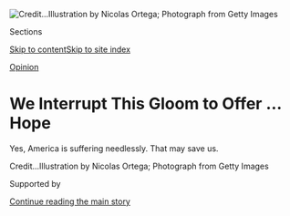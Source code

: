 <div id="app">

<div>

<div>

<div>

</div>

<div data-aria-hidden="false">

<div id="site-content" role="main">

<div>

<div class="css-1aor85t" style="opacity:0.000000001;z-index:-1;visibility:hidden">

<div class="css-1hqnpie">

<div class="css-epjblv">

<span class="css-17xtcya">[Sunday
Review](/section/opinion/sunday)</span><span class="css-x15j1o">|</span><span class="css-fwqvlz">We
Interrupt This Gloom to Offer … Hope</span>

</div>

<div class="css-k008qs">

<div class="css-1iwv8en">

<span class="css-18z7m18"></span>

<div>

</div>

</div>

<span class="css-1n6z4y">https://nyti.ms/3h0YSIc</span>

<div class="css-1705lsu">

<div class="css-4xjgmj">

<div class="css-4skfbu" role="toolbar" data-aria-label="Social Media Share buttons, Save button, and Comments Panel with current comment count" data-testid="share-tools">

  - 
  - 
  - 
  - 
    
    <div class="css-6n7j50">
    
    </div>

  - 
  - 

</div>

</div>

</div>

</div>

</div>

</div>

<div id="NYT_TOP_BANNER_REGION" class="css-11qgg8s">

</div>

<div id="fullBleedHeaderContent">

<div class="css-n4ws9g">

![<span class="css-cnj6d5 e1z0qqy90" itemprop="copyrightHolder"><span class="css-1ly73wi e1tej78p0">Credit...</span><span><span>Illustration
by Nicolas Ortega; Photograph from Getty
Images</span></span></span>](https://static01.nyt.com/images/2020/07/20/opinion/sunday/20kristof/19kristof-articleLarge.jpg?quality=75&auto=webp&disable=upscale)

</div>

<div class="css-3z92zw">

<div class="css-6cn7ki">

<div class="NYTAppHideMasthead css-1bcu9v6 e1suatyy0">

<div class="section css-1o1qe8k e1suatyy2">

<div class="css-cu5p7t er09x8g0">

<div class="css-6n7j50">

</div>

<span class="css-1dv1kvn">Sections</span>

[Skip to content](#site-content)[Skip to site index](#site-index)

</div>

<div class="css-10698na e1huz5gh0">

</div>

</div>

</div>

[Opinion](/section/opinion)

<div class="css-1sojcmr ehdk2mb0">

# We Interrupt This Gloom to Offer … Hope  

</div>

Yes, America is suffering needlessly. That may save us.

</div>

</div>

<div class="css-nwzfg5 e1gnum310">

<span class="css-1f9pvn2 sunday"></span><span class="css-cnj6d5 e1z0qqy90" itemprop="copyrightHolder"><span class="css-1ly73wi e1tej78p0">Credit...</span><span><span>Illustration
by Nicolas Ortega; Photograph from Getty Images</span></span></span>

</div>

<div id="sponsor-wrapper" class="css-1hyfx7x">

<div id="sponsor-slug" class="css-19vbshk">

Supported by

</div>

[Continue reading the main story](#after-sponsor)

<div id="sponsor" class="ad sponsor-wrapper" style="text-align:center;height:100%;display:block">

</div>

<div id="after-sponsor">

</div>

</div>

<div class="css-1wx1auc e1gnum311">

<div class="css-18e8msd">

<div class="css-vp77d3 epjyd6m0">

<div class="css-1p10dcb ey68jwv0" data-aria-hidden="true">

[![Nicholas
Kristof](https://static01.nyt.com/images/2018/04/03/opinion/nicholas-kristof/nicholas-kristof-thumbLarge-v2.png
"Nicholas Kristof")](https://www.nytimes.com/column/nicholas-kristof)

</div>

<div class="css-1baulvz">

By [<span class="css-1baulvz last-byline" itemprop="name">Nicholas
Kristof</span>](https://www.nytimes.com/column/nicholas-kristof)

<div class="css-8atqhb">

Opinion Columnist

</div>

</div>

</div>

  - July 16, 2020

  - 
    
    <div class="css-4xjgmj">
    
    <div class="css-d8bdto" role="toolbar" data-aria-label="Social Media Share buttons, Save button, and Comments Panel with current comment count" data-testid="share-tools">
    
      - 
      - 
      - 
      - 
        
        <div class="css-6n7j50">
        
        </div>
    
      - 
      - 
    
    </div>
    
    </div>

</div>

</div>

</div>

<div class="section meteredContent css-1r7ky0e" name="articleBody" itemprop="articleBody">

<div class="audioFigureHeading">

### Listen to This Op-Ed

<span class="css-16qbtva">Audio Recording by Audm</span>

</div>

<div class="css-qe9gm7">

<div>

</div>

</div>

<div class="css-1fanzo5 StoryBodyCompanionColumn">

<div class="css-53u6y8">

*To hear more audio stories from publishers like The New York Times,
download*
[**](https://www.audm.com/?utm_source=nytmag&utm_medium=embed&utm_campaign=left_behind_draper)
[*Audm for iPhone or
Android*](https://www.audm.com/?utm_source=nytopinion&utm_medium=embed&utm_campaign=interrupt_gloom_hope)*.*

Just one in six Americans in a poll last month was “proud” of the state
of the country, and about two out of three were actually “fearful” about
it. So let me introduce a new thought: “hope.”

Yes, our nation is a mess, but overlapping catastrophes have also
created conditions that may finally let us extricate ourselves from the
mire. The grim awareness of national failures — on the coronavirus,
racism, health care and jobs — may be a necessary prelude to fixing our
country.

</div>

</div>

![](https://static01.nyt.com/images/2020/07/16/autossell/16kristof-twitter-thumb/16kristof-twitter-thumb-videoSixteenByNine3000.jpg)

<div class="css-1fanzo5 StoryBodyCompanionColumn">

<div class="css-53u6y8">

The last time our economy was this troubled, Herbert Hoover’s failures
led to Franklin D. Roosevelt’s election with a mandate to revitalize the
nation. The result was the New Deal, Social Security, rural
electrification, government jobs programs and a 35-year burst of
inclusive growth that built the modern middle class and arguably made
the United States the richest and most powerful country in the history
of the world.

</div>

</div>

<div class="css-1fanzo5 StoryBodyCompanionColumn">

<div class="css-53u6y8">

History doesn’t repeat, but it does rhyme. And when I reached out
through the gloom to consult experts, I was struck by how much hope I
heard.

“On balance, I am very hopeful and I’m very optimistic,” Darren Walker,
the president of the Ford Foundation, told me. “What we’re seeing today
is a sort of national convulsion over the recognition that racism in
America is real and it’s not a figment of the imagination of Black
people in this country.”

Marian Wright Edelman, the founder of the Children’s Defense Fund, who
for six decades has been battling for a more just society, told me, “I’m
very optimistic. I think we have a chance of getting something done.”

Like others I spoke with, she said that one reason for hope is,
paradoxically, President Trump and the way he has become the avatar of
failed “let them eat cake” policies and narratives. “Mr. Trump is the
perfect opposition to have,” Edelman said. “He represents the implosion
of the American dream, and we can’t go down his road much farther.”

“If we can’t get something done now,” she added, “then shame on us.”

Betting markets like PredictIt
[expect](https://www.predictit.org/markets/2/Congress) Joe Biden to
sweep into the presidency in January with a Democratic House and a
Democratic Senate. By then we may have lost a quarter million Americans
to Covid-19 and remain mired in the worst economic downturn of our
lifetimes, with racial antagonisms inflamed by a president whom [a
majority of
Americans](https://news.yahoo.com/new-yahoo-news-you-gov-poll-most-americans-say-trump-is-a-racist-and-want-him-to-stop-tweeting-160841770.html)
regard as a racist. I’ve known Biden since he was a senator, and he’s no
radical — but that reassuring, boring mien may make it easier to win a
mandate and then use it to pivot the United States onto a new path.

</div>

</div>

<div class="css-1fanzo5 StoryBodyCompanionColumn">

<div class="css-53u6y8">

So perhaps today’s national pain, fear and loss can also be a source of
hope: We may be so desperate, our failures so manifest, our grief so
raw, that the United States can once more, as during the Great
Depression, embrace long-needed changes that would have been impossible
in cheerier times.

**\***

The United States faces at least three simultaneous crises: more
coronavirus deaths than any other country, the worst economic slump
since the Great Depression and overflowing outrage over racial inequity.
Yet these crises are all interlinked, all facets of the same core
failure of our country, one that has its roots in President Richard
Nixon’s “Southern strategy” of 1968 and in the racialization of social
safety net programs thereafter.

Why is the United States just about the only advanced country to lack
universal health care? Without universal paid sick leave?

Many scholars, in particular the late Alberto Alesina, a Harvard
economist, have
[argued](https://scholar.harvard.edu/files/glaeser/files/why_doesnt_the_u.s._have_a_european-style_welfare_state.pdf)
that one reason for America’s outlier status is race. Investing in
safety nets and human capital became stigmatized because of a perception
that African-Americans would benefit. So instead of investing in
children, we invested in a personal responsibility narrative holding
that Americans just need to lift themselves up [by their
bootstraps](https://www.nytimes.com/2020/02/19/opinion/economic-mobility.html)
to get ahead.

This experiment proved catastrophic for *all* Americans, especially the
working class. Marginalized groups, including African-Americans and
Native Americans, suffered the worst, but the underinvestment in health
and the lack of safety nets meant that American children today are [57
percent](https://www.healthaffairs.org/doi/abs/10.1377/hlthaff.2017.0767)
more likely to die by age 19 than European children are.

This boomerang effect of obdurate white racism — what Dr. Jonathan M.
Metzl calls [“dying of whiteness”](https://www.dyingofwhiteness.com/) —
means that Americans now are [less
likely](https://www.socialprogress.org/?tab=2&code=USA) to graduate from
high school than children in many peer countries. Meanwhile, people die
in the United States from drug overdoses at a rate of one every seven
minutes.

<div class="css-1q1hscp">

<div class="css-1xk4eoy">

<div id="NK">

</div>

</div>

</div>

</div>

</div>

<div class="css-1fanzo5 StoryBodyCompanionColumn">

<div class="css-53u6y8">

This is deeply personal to me. As I’ve written in a recent book,
[“Tightrope,”](https://www.penguinrandomhouse.com/books/588999/tightrope-by-nicholas-d-kristof-and-sheryl-wudunn/)
a quarter of the children on my old No. 6 school bus in rural Yamhill,
Ore., are dead from drugs, alcohol and suicide — deaths of despair.
Others are homeless or in prison. Although they were white, they
perished because of policy choices, partly rooted in racism, that the
United States has pursued for 50 years.

Gaps in safety nets left us in turn particularly vulnerable to a
pandemic, for underinsurance and lack of paid sick leave helped spread
the coronavirus. The pandemic then caused people to lose their jobs,
which in the United States meant that they lost health insurance just
when it was most needed. Trump bungled the pandemic, as did some local
leaders, but the failure was also 50 years in the making.

**\***

Do we now have a chance for a reset? Yes, I think we do.

It may already have been in the works. Kansas Republicans rebelled
against tax cuts that had devastated schools. Texas helped lead the way
in reversing mass incarceration. Red states like Idaho, Utah and
Oklahoma expanded Medicaid.

To the extent that America’s 50 years of failures had their roots in
racism, it’s also striking that the new possibilities arise in part from
mass revulsion at a short video that showed the undeniable truth of
racism today.

In 1899, W.E.B. Du Bois, writing about racial injustice, said there have
“been few other cases in the history of civilized people where human
suffering has been viewed with such peculiar indifference.” Yet maybe
the video of George Floyd’s life being snuffed out by police officers is
dispelling that indifference. The current Black Lives Matter protests,
measured by the number of participants (roughly 20 million), appear to
constitute [the largest
movement](https://www.nytimes.com/interactive/2020/07/03/us/george-floyd-protests-crowd-size.html)
in American history.

“There was something about seeing a man’s knee on another man’s neck
that woke people up,” said Helene Gayle, the chief executive of the
Chicago Community Trust. “People think I’m crazy, but I have a sense of
possibility.”

</div>

</div>

<div class="css-1fanzo5 StoryBodyCompanionColumn">

<div class="css-53u6y8">

The polling is striking. Sixty percent of Americans, including a
majority of white people,
[said](https://www.cbsnews.com/news/black-lives-matter-police-reform-opinion-poll-28-06-2020/)
in a CBS News poll last month that they support ideas promoted by the
Black Lives Matter movement. Almost as large a majority
[supports](https://www.kff.org/slideshow/public-opinion-on-single-payer-national-health-plans-and-expanding-access-to-medicare-coverage/)
a national health care plan. An astonishing [89
percent](https://www.politico.com/f/?id=00000169-2b4f-d6dd-ad79-3fef4cf70002)
favor higher taxes on the rich to reduce poverty in America.

</div>

</div>

<div id="19kristof-graphic-blm" class="section interactive-content interactive-size-scoop css-174j8de">

## The Majority

Despite some vocal opposition, many sensible positions enjoy broad
support among Americans.

<div class="css-17ih8de interactive-body" data-sourceid="100000007240536">

<div id="g-kristof-hope-box" class="ai2html">

<div id="g-kristof-hope-335" class="g-artboard" style="max-width: 335px;max-height: 632px" data-aspect-ratio="0.53" data-min-width="0" data-max-width="599">

<div style="padding: 0 0 188.7718% 0;">

</div>

![](data:image/gif;base64,R0lGODlhCgAKAIAAAB8fHwAAACH5BAEAAAAALAAAAAAKAAoAAAIIhI+py+0PYysAOw==)

<div id="g-ai0-1" class="g-ai2html-settings g-aiAbs g-aiPointText" style="top:2.3982%;margin-top:-17.2px;left:0.3099%;width:305px;">

Net support for Black Lives Matter, in pct. pts.

(Total in support minus those against)<span class="g-cstyle0"> </span>

</div>

<div id="g-ai0-2" class="g-ai2html-settings g-aiAbs g-aiPointText" style="top:6.2882%;margin-top:-8.8px;left:68.0497%;width:82px;">

Early June

</div>

<div id="g-ai0-3" class="g-ai2html-settings g-aiAbs g-aiPointText" style="top:10.8153%;margin-top:-24.4px;right:93.1101%;width:45px;">

\+20

pct.

pts.

</div>

<div id="g-ai0-4" class="g-ai2html-settings g-aiAbs g-aiPointText" style="top:24.9948%;margin-top:-8.1px;left:1.9167%;width:38px;">

10

</div>

<div id="g-ai0-5" class="g-ai2html-settings g-aiAbs g-aiPointText" style="top:32.7594%;margin-top:-17.2px;left:19.6263%;margin-left:-58.5px;width:117px;">

More opposition

than support

</div>

<div id="g-ai0-6" class="g-ai2html-settings g-aiAbs g-aiPointText" style="top:41.5986%;margin-top:-8.1px;left:3.4296%;width:30px;">

0

</div>

<div id="g-ai0-7" class="g-ai2html-settings g-aiAbs g-aiPointText" style="top:54.1171%;margin-top:-16.2px;left:12.2038%;margin-left:-26.5px;width:53px;">

July

2017

</div>

<div id="g-ai0-8" class="g-ai2html-settings g-aiAbs g-aiPointText" style="top:52.8259%;margin-top:-8.1px;left:23.2362%;width:53px;">

2018

</div>

<div id="g-ai0-9" class="g-ai2html-settings g-aiAbs g-aiPointText" style="top:52.8259%;margin-top:-8.1px;left:38.226%;width:44px;">

July

</div>

<div id="g-ai0-10" class="g-ai2html-settings g-aiAbs g-aiPointText" style="top:52.8259%;margin-top:-8.1px;left:51.6358%;width:53px;">

2019

</div>

<div id="g-ai0-11" class="g-ai2html-settings g-aiAbs g-aiPointText" style="top:52.8259%;margin-top:-8.1px;left:66.6227%;width:44px;">

July

</div>

<div id="g-ai0-12" class="g-ai2html-settings g-aiAbs g-aiPointText" style="top:52.8259%;margin-top:-8.1px;left:80.0325%;width:53px;">

2020

</div>

<div id="g-ai0-13" class="g-ai2html-settings g-aiAbs" style="top:58.5086%;left:0.0665%;width:78.5075%;">

Share of Americans who ...

</div>

<div id="g-ai0-14" class="g-ai2html-settings g-aiAbs g-aiPointText" style="top:63.2916%;margin-top:-8.2px;left:-0.1632%;width:300px;">

Support <span class="g-cstyle0">higher taxes </span>on wealthy to reduce
poverty

</div>

<div id="g-ai0-15" class="g-ai2html-settings g-aiAbs g-aiPointText" style="top:66.9286%;margin-top:-8.2px;left:78.9532%;width:48px;">

89%

</div>

<div id="g-ai0-16" class="g-ai2html-settings g-aiAbs g-aiPointText" style="top:73.2539%;margin-top:-8.2px;left:-0.1632%;width:320px;">

Think<span class="g-cstyle0"> masks should be worn </span>at least some
of the time

</div>

<div id="g-ai0-17" class="g-ai2html-settings g-aiAbs g-aiPointText" style="top:76.8909%;margin-top:-8.2px;left:80.5466%;width:37px;">

88

</div>

<div id="g-ai0-18" class="g-ai2html-settings g-aiAbs g-aiPointText" style="top:83.2161%;margin-top:-8.2px;left:-0.1632%;width:262px;">

Trust medical scientists <span class="g-cstyle1">on the
coronavirus</span>

</div>

<div id="g-ai0-19" class="g-ai2html-settings g-aiAbs g-aiPointText" style="top:86.8532%;margin-top:-8.2px;left:76.5339%;width:37px;">

84

</div>

<div id="g-ai0-20" class="g-ai2html-settings g-aiAbs g-aiPointText" style="top:93.1784%;margin-top:-8.2px;left:-0.1632%;width:289px;">

Think we’re not doing enough on <span class="g-cstyle0">climate
change</span>

</div>

<div id="g-ai0-21" class="g-ai2html-settings g-aiAbs g-aiPointText" style="top:96.8154%;margin-top:-8.2px;left:59.4126%;width:37px;">

67

</div>

</div>

<div id="g-kristof-hope-600" class="g-artboard" style="width:600px; height:556px;" data-aspect-ratio="1.079" data-min-width="600">

<div style="">

</div>

![](data:image/gif;base64,R0lGODlhCgAKAIAAAB8fHwAAACH5BAEAAAAALAAAAAAKAAoAAAIIhI+py+0PYysAOw==)

<div id="g-ai1-1" class="g-ai2html-settings g-aiAbs g-aiPointText" style="top:2.9075%;margin-top:-17.2px;left:-0.0003%;width:311px;">

Net support for Black Lives Matter, in pct. pts.

(Total in support minus those against)

</div>

<div id="g-ai1-2" class="g-ai2html-settings g-aiAbs g-aiPointText" style="top:4.0946%;margin-top:-8.8px;left:78.8139%;width:82px;">

Early June

</div>

<div id="g-ai1-3" class="g-main g-aiAbs g-aiPointText" style="top:13.4111%;margin-top:-25.6px;right:95.5293%;width:46px;">

\+20

pct.

pts.

</div>

<div id="g-ai1-4" class="g-main g-aiAbs g-aiPointText" style="top:29.9939%;margin-top:-8.8px;left:1.4869%;width:38px;">

10

</div>

<div id="g-ai1-5" class="g-ai2html-settings g-aiAbs g-aiPointText" style="top:38.1593%;margin-top:-17.2px;left:17.7082%;margin-left:-58.5px;width:117px;">

More opposition

than support

</div>

<div id="g-ai1-6" class="g-main g-aiAbs g-aiPointText" style="top:49.5982%;margin-top:-8.8px;left:3.0134%;width:30px;">

0

</div>

<div id="g-ai1-7" class="g-main g-aiAbs g-aiPointText" style="top:64.2384%;margin-top:-17.2px;left:11.7429%;margin-left:-27px;width:54px;">

July

2017

</div>

<div id="g-ai1-8" class="g-main g-aiAbs g-aiPointText" style="top:62.7277%;margin-top:-8.8px;left:16.3503%;width:46px;">

Oct.

</div>

<div id="g-ai1-9" class="g-main g-aiAbs g-aiPointText" style="top:62.7277%;margin-top:-8.8px;left:22.8619%;width:54px;">

2018

</div>

<div id="g-ai1-10" class="g-main g-aiAbs g-aiPointText" style="top:62.7277%;margin-top:-8.8px;left:30.4424%;width:48px;">

April

</div>

<div id="g-ai1-11" class="g-main g-aiAbs g-aiPointText" style="top:62.7277%;margin-top:-8.8px;left:37.9843%;width:44px;">

July

</div>

<div id="g-ai1-12" class="g-main g-aiAbs g-aiPointText" style="top:62.7277%;margin-top:-8.8px;left:44.9983%;width:46px;">

Oct.

</div>

<div id="g-ai1-13" class="g-main g-aiAbs g-aiPointText" style="top:62.7277%;margin-top:-8.8px;left:51.5128%;width:54px;">

2019

</div>

<div id="g-ai1-14" class="g-main g-aiAbs g-aiPointText" style="top:62.7277%;margin-top:-8.8px;left:59.0902%;width:48px;">

April

</div>

<div id="g-ai1-15" class="g-main g-aiAbs g-aiPointText" style="top:62.7277%;margin-top:-8.8px;left:66.6322%;width:44px;">

July

</div>

<div id="g-ai1-16" class="g-main g-aiAbs g-aiPointText" style="top:62.7277%;margin-top:-8.8px;left:73.646%;width:46px;">

Oct.

</div>

<div id="g-ai1-17" class="g-main g-aiAbs g-aiPointText" style="top:62.7277%;margin-top:-8.8px;left:80.1608%;width:54px;">

2020

</div>

<div id="g-ai1-18" class="g-main g-aiAbs g-aiPointText" style="top:62.7277%;margin-top:-8.8px;left:87.8186%;width:48px;">

April

</div>

<div id="g-ai1-19" class="g-main g-aiAbs g-aiPointText" style="top:62.7277%;margin-top:-8.8px;left:95.3605%;width:44px;">

July

</div>

<div id="g-ai1-20" class="g-ai2html-settings g-aiAbs" style="top:73.3813%;left:-0.0217%;width:39.3333%;">

Share of Americans who ...

</div>

<div id="g-ai1-21" class="g-ai2html-settings g-aiAbs g-aiPointText" style="top:79.5408%;margin-top:-8.2px;left:-0.0217%;width:300px;">

Support <span class="g-cstyle0">higher taxes </span>on wealthy to reduce
poverty

</div>

<div id="g-ai1-22" class="g-ai2html-settings g-aiAbs g-aiPointText" style="top:79.9005%;margin-top:-8.2px;left:88.9321%;width:48px;">

89%

</div>

<div id="g-ai1-23" class="g-ai2html-settings g-aiAbs g-aiPointText" style="top:84.9365%;margin-top:-8.2px;left:-0.0217%;width:288px;">

Think <span class="g-cstyle0">masks should be worn </span>at least
sometimes

</div>

<div id="g-ai1-24" class="g-ai2html-settings g-aiAbs g-aiPointText" style="top:85.2962%;margin-top:-8.2px;left:89.7298%;width:37px;">

88

</div>

<div id="g-ai1-25" class="g-ai2html-settings g-aiAbs g-aiPointText" style="top:90.3322%;margin-top:-8.2px;left:-0.0217%;width:262px;">

Trust medical scientists <span class="g-cstyle1">on the
coronavirus</span>

</div>

<div id="g-ai1-26" class="g-ai2html-settings g-aiAbs g-aiPointText" style="top:90.6919%;margin-top:-8.2px;left:87.7212%;width:37px;">

84

</div>

<div id="g-ai1-27" class="g-ai2html-settings g-aiAbs g-aiPointText" style="top:95.9077%;margin-top:-8.2px;left:-0.0217%;width:289px;">

Think we’re not doing enough on <span class="g-cstyle0">climate
change</span>

</div>

<div id="g-ai1-28" class="g-ai2html-settings g-aiAbs g-aiPointText" style="top:96.2674%;margin-top:-8.2px;left:79.1508%;width:37px;">

67

</div>

</div>

</div>

</div>

Note: Net support among registered voters; excludes unsure and neutral
responses. Sources: Civiqs (Black Lives Matter support); Morning
Consult/Politico (poverty); Pew Research (masks, climate); New York
Times/Siena College poll (trust). | By The New York Times

</div>

<div class="css-1fanzo5 StoryBodyCompanionColumn">

<div class="css-53u6y8">

The sense of opportunity thus is emerging not solely from the wreckage
of past policies but also from new attitudes, particularly among young
people. Half a century ago, there was something to Nixon’s claim of a
“silent majority” that backed his racist dog whistles; today, polls
indicate, the silent majority want
[*more*](https://gssdataexplorer.norc.org/projects/82650/variables/188/vshow)
spending to address racial inequity,
[*more*](https://www.pewresearch.org/fact-tank/2020/04/21/how-americans-see-climate-change-and-the-environment-in-7-charts/)
** effort to address climate change and
[*more*](https://www.nytimes.com/2020/06/27/upshot/coronavirus-americans-trust-experts.html)
input from scientists on how to handle Covid-19.

It’s not clear, of course, that these views will translate into wiser
policies. Congress is often more responsive to wealthy donors than to
voter opinions. And while white Americans may chant “Black Lives
Matter,” they may not want to back policies to share the bounty that
they have been hogging; few are talking about fixing our unequal system
of local school funding built to transmit advantage from one generation
to the next.

Yet this inchoate movement is gaining ground, and Trump is on the
defensive. In the rural Oregon town where I grew up, most people voted
for Trump in 2016, and until early this year they stuck with him because
they liked his nominations of conservative judges and his pro-gun
stance, but most of all they liked the roaring economy. Now the
collapsing economy and Trump’s manifest failures in managing the
pandemic test that support.

In the 1930s the unequivocal nature of Hoover’s failures helped win
Roosevelt his mandate and made the New Deal possible. Maybe national
anguish can again be the midwife of progress.

“It is possible that the best thing that could have happened to make
progressive change possible is the crass, self-interested, ineffective
politics of Donald Trump,” Lizabeth Cohen, a Harvard historian, told me.

**\***

But wait\! Even if Biden wins with both chambers of Congress — a huge if
— this is an age of toxic polarization. Republican senators will
filibuster (if the filibuster survives), conservative judges will
overturn Biden executive orders, and Tucker Carlson and Sean Hannity
will spew venom.

</div>

</div>

<div class="css-1fanzo5 StoryBodyCompanionColumn">

<div class="css-53u6y8">

Actually, that sounds rather like the 1930s. Roosevelt was (initially)
blocked by the Supreme Court, and fervently denounced by Father Charles
Coughlin on the right and Senator Huey Long on the left. F.D.R. was
regularly accused of being a “warmonger” and a “fascist dictator,” or of
taking America on the road to Communism. He didn’t even have the full
backing of his wife, Eleanor (history vindicated her on most of their
disagreements, such as anti-lynching legislation that she supported and
the internment of Japanese-Americans that she opposed).

Skeptics worry that Trump has permanently damaged American institutions
and norms, in ways that will impair future progress. Perhaps. But Nixon
likewise challenged institutions, norms and the rule of law, and the
result was that Americans came to value them more. One result was the
Democratic tidal wave of 1974.

Like Trump, Nixon took on journalists — his vice president, Spiro Agnew,
excoriated critics as “nattering nabobs of negativism” — but ultimately
Agnew was convicted of a felony, and Bob Woodward and Carl Bernstein
inspired a generation of kids to become journalists. Me included.

I often hear Americans say that our country has never been so divided.
That doesn’t ring true. Far more than today, households in the 1960s
were riven by civil warfare, with children denouncing parents as
murderers for supporting the Vietnam War and parents despairing of their
offspring as immoral, impractical good-for-nothings who lived in sin,
smoked pot and threatened the nation’s future. If we survived the chasms
of the ’60s, we can get through this.

“I know we will see a better future,” President Jimmy Carter told me
recently. “We have been through many painful crises, some spanning
years, but we have always gotten back on our feet. Sometimes there must
be a reckoning and course correction.”

I reached out to Carter because his administration in the late 1970s
roughly marked the end of the postwar cycle of inclusive capitalism. At
age 95, he’s still guardedly optimistic, as is Walter Mondale, his vice
president, a classic liberal who at age 92 — “not too many more years,
and I’ll be getting old,” he told me — said he feels “a lot of hope.”

**\***

History does not unfold smoothly; policies do not “evolve” gradually.
Rather, they develop, like animal species, through what evolutionary
biologists call “punctuated equilibrium” — long periods of stasis and
short bouts of intense variation. The change is often driven by traumas,
like the American Revolution or the Great Depression.

</div>

</div>

<div class="css-1fanzo5 StoryBodyCompanionColumn">

<div class="css-53u6y8">

Roosevelt was a somewhat conventional, privileged figure who seized upon
the catastrophe of the Depression to transform America. Lyndon B.
Johnson was a corrupt and manipulative Southern politician who seized
upon the Kennedy assassination to pass civil rights legislation and the
Great Society programs.

“F.D.R. wasn’t by nature a revolutionary, but out of the trauma of the
Great Depression he helped unleash a revolution that made America a
richer, fairer and better country,” said Cohen. “The same is possible
again — if we get everything right.”

Covid-19 and the Black Lives Matter movement, along with a broad
recognition that America has taken a wrong path, create a similar
opportunity for Joe Biden. While Biden isn’t charismatic, he’s a
reassuring veteran who knows how the system works and doesn’t frighten
voters — and who thus has a chance, like F.D.R., to be elected with a
mandate and make history.

Some of Biden’s aides are telling him to think in such grand terms, and
he seems drawn to the idea. “I do think we’ve reached a point, a real
inflection in American history,” he
[told](https://messaging-custom-newsletters.nytimes.com/template/oakv2?campaign_id=9&emc=edit_nn_20200714&instance_id=20286&nl=the-morning&productCode=NN&regi_id=12554495&segment_id=33336&te=1&uri=nyt%3A%2F%2Fnewsletter%2Fa6802831-0f40-574e-a8a0-3f5125146b8d&user_id=a949928698e00ffba23b348eabe9c588)
reporters a few days ago. “And I don’t believe it’s unlike what
Roosevelt was met with.”

Biden added that “we have an opportunity to make some really systemic
change,” but for now his policy positions don’t show much sign of that.
He is likely to favor a public option as a path to universal health
coverage, stronger moves on climate change, a higher federal minimum
wage, easier access to college, and jobs programs to reduce inequality.
If enacted, these would put America on a path more like that of Europe
and Canada, but they would be short of Rooseveltian.

Add a universal child care/pre-K program modeled on the military’s,
universal dental coverage, Canada-style child allowances to cut child
poverty in half, major investments in K-12 education for disadvantaged
children, “baby bonds” to reduce wealth inequality, greater union
protections and “bandwidth for all” — then you are talking history.

Is that a pipe dream? Perhaps. But a series of national crises may have
exposed our failings enough to give us a chance at a do-over.

</div>

</div>

<div class="css-1fanzo5 StoryBodyCompanionColumn">

<div class="css-53u6y8">

This hope is not Pollyannaish. It rests on a tragic toll of Covid-19
deaths, and it requires a thousand caveats. Trump might win in November.
If Biden wins, a Republican Senate might stymie his proposals and block
his nominees. Deficits are now so enormous that politics may become a
dispiriting fight about which programs to cut, not which dreams to
finance. Veteran liberals are scarred by memories of unfulfilled hope
that followed Barack Obama’s election in 2008, Bill Clinton’s in 1992,
Jimmy Carter’s in 1976: Hope is the engine oil of campaigns, but it
burns up in the heat of governing.

And yet.

“Hope right now in America is bloodied and battered, but this is the
kind of hope that is successful,” said Senator Cory Booker, Democrat of
New Jersey. “It’s hope that has lost its naïveté.”

Besieged as we are by plague and crisis, a dollop of this “calloused
hope,” as Booker calls it, offers an incentive to persevere. If in the
depths of the Great Depression we could claw a path out and forge a
better country, “calloused hope” can guide us once more to a better
place.

*The Times is committed to publishing* [*a diversity of
letters*](https://www.nytimes.com/2019/01/31/opinion/letters/letters-to-editor-new-york-times-women.html)
*to the editor. We’d like to hear what you think about this or any of
our articles. Here are some*
[*tips*](https://help.nytimes.com/hc/en-us/articles/115014925288-How-to-submit-a-letter-to-the-editor)*.
And here’s our email:*
[*letters@nytimes.com*](mailto:letters@nytimes.com)*.*

</div>

</div>

</div>

<div>

</div>

<div>

</div>

<div>

</div>

<div>

<div id="bottom-wrapper" class="css-1ede5it">

<div id="bottom-slug" class="css-l9onyx">

Advertisement

</div>

[Continue reading the main story](#after-bottom)

<div id="bottom" class="ad bottom-wrapper" style="text-align:center;height:100%;display:block;min-height:90px">

</div>

<div id="after-bottom">

</div>

</div>

</div>

</div>

</div>

## Site Index

<div>

</div>

## Site Information Navigation

  - [© <span>2020</span> <span>The New York Times
    Company</span>](https://help.nytimes.com/hc/en-us/articles/115014792127-Copyright-notice)

<!-- end list -->

  - [NYTCo](https://www.nytco.com/)
  - [Contact
    Us](https://help.nytimes.com/hc/en-us/articles/115015385887-Contact-Us)
  - [Work with us](https://www.nytco.com/careers/)
  - [Advertise](https://nytmediakit.com/)
  - [T Brand Studio](http://www.tbrandstudio.com/)
  - [Your Ad
    Choices](https://www.nytimes.com/privacy/cookie-policy#how-do-i-manage-trackers)
  - [Privacy](https://www.nytimes.com/privacy)
  - [Terms of
    Service](https://help.nytimes.com/hc/en-us/articles/115014893428-Terms-of-service)
  - [Terms of
    Sale](https://help.nytimes.com/hc/en-us/articles/115014893968-Terms-of-sale)
  - [Site Map](https://spiderbites.nytimes.com)
  - [Help](https://help.nytimes.com/hc/en-us)
  - [Subscriptions](https://www.nytimes.com/subscription?campaignId=37WXW)

</div>

</div>

</div>

</div>
